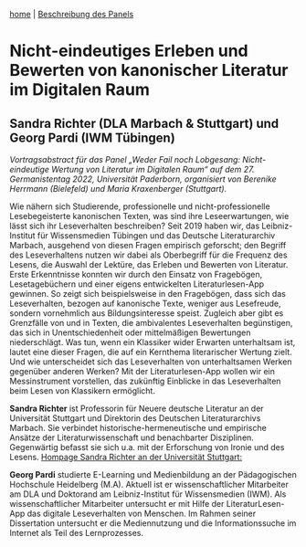 [home](index.md) | [Beschreibung des Panels](beschreibung.md) 

# Nicht-eindeutiges Erleben und Bewerten von kanonischer Literatur im Digitalen Raum

## Sandra Richter (DLA Marbach & Stuttgart) und Georg Pardi (IWM Tübingen)

*Vortragsabstract für das Panel „Weder Fail noch Lobgesang: Nicht-eindeutige Wertung von Literatur im Digitalen Raum“ auf dem 27. Germanistentag 2022, Universität Paderborn, organisiert von Berenike Herrmann (Bielefeld) und Maria Kraxenberger (Stuttgart).*

Wie nähern sich Studierende, professionelle und nicht-professionelle Lesebegeisterte kanonischen Texten, was sind ihre Leseerwartungen, wie lässt sich ihr Leseverhalten beschreiben? Seit 2019 haben wir, das Leibniz-Institut für Wissensmedien Tübingen und das Deutsche Literaturarchiv Marbach, ausgehend von diesen Fragen empirisch geforscht; den Begriff des Leseverhaltens nutzen wir dabei als Oberbegriff für die Frequenz des Lesens, die Auswahl der Lektüre, das Erleben und Bewerten von Literatur. Erste Erkenntnisse konnten wir durch den Einsatz von Fragebögen, Lesetagebüchern und einer eigens entwickelten Literaturlesen-App gewinnen. 
So zeigt sich beispielsweise in den Fragebögen, dass sich das Leseverhalten, bezogen auf kanonische Texte, weniger aus Lesefreude, sondern vornehmlich aus Bildungsinteresse speist. Zugleich aber gibt es Grenzfälle von und in Texten, die ambivalentes Leseverhalten begünstigen, das sich in Unentschiedenheit oder mittelmäßigen Bewertungen niederschlägt. Was tun, wenn ein Klassiker wider Erwarten unterhaltsam ist, lautet eine dieser Fragen, die auf ein Kernthema literarischer Wertung zielt. Und wie unterscheidet sich das Leseverhalten von unterhaltsamen Werken gegenüber anderen Werken? Mit der Literaturlesen-App wollen wir ein Messinstrument vorstellen, das zukünftig Einblicke in das Leseverhalten beim Lesen von Klassikern ermöglicht.

**Sandra Richter** ist Professorin für Neuere deutsche Literatur an der Universität Stuttgart und Direktorin des Deutschen Literaturarchivs Marbach. Sie verbindet historische-hermeneutische und empirische Ansätze der Literaturwissenschaft und benachbarter Disziplinen. Gegenwärtig befasst sie sich u.a. mit der Erforschung von Ironie und des Lesens.
[Hompage Sandra Richter an der Universität Stuttgart:](https://www.ilw.uni-stuttgart.de/institut/team/Richter/)


**Georg Pardi** studierte E-Learning und Medienbildung an der Pädagogischen Hochschule Heidelberg (M.A). Aktuell ist er wissenschaftlicher Mitarbeiter am DLA und Doktorand am Leibniz-Institut für Wissensmedien (IWM). Als wissenschaftlicher Mitarbeiter untersucht er mit Hilfe der LiteraturLesen-App das digitale Leseverhalten von Menschen. Im Rahmen seiner Dissertation untersucht er die Mediennutzung und die Informationssuche im Internet als Teil des Lernprozesses.
